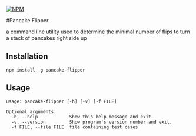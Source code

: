 
[![NPM](https://nodei.co/npm/pancake-flipper.png)](https://npmjs.org/package/pancake-flipper)

#Pancake Flipper 

a command line utility used to determine the minimal number of flips to turn a stack of pancakes right side up

## Installation

```npm install -g pancake-flipper```

## Usage

```
usage: pancake-flipper [-h] [-v] [-f FILE]

Optional arguments:
  -h, --help            Show this help message and exit.
  -v, --version         Show program's version number and exit.
  -f FILE, --file FILE  file containing test cases
```
